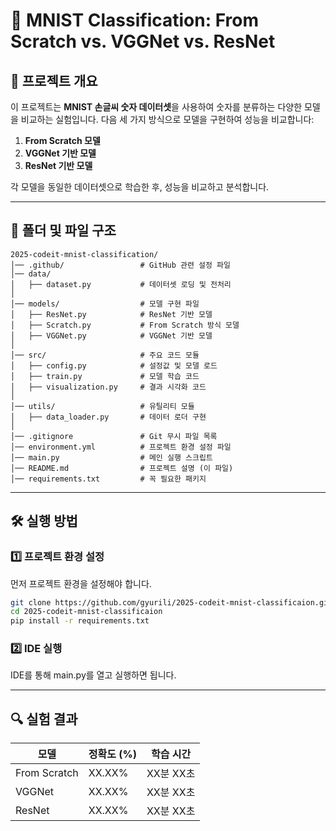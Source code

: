 # 📌 MNIST Classification: From Scratch vs. VGGNet vs. ResNet

## 📖 프로젝트 개요
이 프로젝트는 **MNIST 손글씨 숫자 데이터셋**을 사용하여 숫자를 분류하는 다양한 모델을 비교하는 실험입니다.
다음 세 가지 방식으로 모델을 구현하여 성능을 비교합니다:

1. **From Scratch 모델**
2. **VGGNet 기반 모델**
3. **ResNet 기반 모델**

각 모델을 동일한 데이터셋으로 학습한 후, 성능을 비교하고 분석합니다.

---

## 📂 폴더 및 파일 구조
```
2025-codeit-mnist-classification/
│── .github/                 # GitHub 관련 설정 파일
│── data/
│   ├── dataset.py           # 데이터셋 로딩 및 전처리
│
│── models/                  # 모델 구현 파일
│   ├── ResNet.py            # ResNet 기반 모델
│   ├── Scratch.py           # From Scratch 방식 모델
│   ├── VGGNet.py            # VGGNet 기반 모델
│
│── src/                     # 주요 코드 모듈
│   ├── config.py            # 설정값 및 모델 로드
│   ├── train.py             # 모델 학습 코드
│   ├── visualization.py     # 결과 시각화 코드
│
│── utils/                   # 유틸리티 모듈
│   ├── data_loader.py       # 데이터 로더 구현
│
│── .gitignore               # Git 무시 파일 목록
│── environment.yml          # 프로젝트 환경 설정 파일
│── main.py                  # 메인 실행 스크립트
│── README.md                # 프로젝트 설명 (이 파일)
│── requirements.txt         # 꼭 필요한 패키지
```

---

## 🛠 실행 방법
### 1️⃣ **프로젝트 환경 설정**
먼저 프로젝트 환경을 설정해야 합니다.
```bash
git clone https://github.com/gyurili/2025-codeit-mnist-classificaion.git
cd 2025-codeit-mnist-classificaion
pip install -r requirements.txt
```

### 2️⃣ **IDE 실행**
IDE를 통해 main.py를 열고 실행하면 됩니다.

---

## 🔍 실험 결과
| 모델         | 정확도 (%) | 학습 시간 |
|-------------|----------|----------|
| From Scratch | XX.XX%   | XX분 XX초 |
| VGGNet      | XX.XX%   | XX분 XX초 |
| ResNet      | XX.XX%   | XX분 XX초 |
